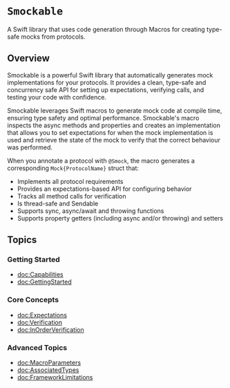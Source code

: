 # ``Smockable``

A Swift library that uses code generation through Macros for creating type-safe mocks from protocols.

## Overview

Smockable is a powerful Swift library that automatically generates mock implementations for your protocols. It provides a clean, type-safe and concurrency safe API for setting up expectations, verifying calls, and testing your code with confidence.

Smockable leverages Swift macros to generate mock code at compile time, ensuring type safety and optimal performance. Smockable's macro inspects the async methods and properties and creates an implementation that allows you to set expectations for when the mock implementation is used and retrieve the state of the mock to verify that the correct behaviour was performed.

When you annotate a protocol with `@Smock`, the macro generates a corresponding `Mock{ProtocolName}` struct that:

- Implements all protocol requirements
- Provides an expectations-based API for configuring behavior
- Tracks all method calls for verification
- Is thread-safe and Sendable
- Supports sync, async/await and throwing functions
- Supports property getters (including async and/or throwing) and setters

## Topics

### Getting Started

- <doc:Capabilities>
- <doc:GettingStarted>

### Core Concepts

- <doc:Expectations>
- <doc:Verification>
- <doc:InOrderVerification>

### Advanced Topics

- <doc:MacroParameters>
- <doc:AssociatedTypes>
- <doc:FrameworkLimitations>
